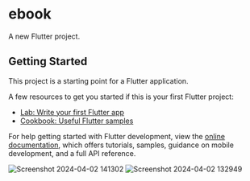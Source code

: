 # ebook

A new Flutter project.

## Getting Started

This project is a starting point for a Flutter application.

A few resources to get you started if this is your first Flutter project:

- [Lab: Write your first Flutter app](https://docs.flutter.dev/get-started/codelab)
- [Cookbook: Useful Flutter samples](https://docs.flutter.dev/cookbook)

For help getting started with Flutter development, view the
[online documentation](https://docs.flutter.dev/), which offers tutorials,
samples, guidance on mobile development, and a full API reference.



![Screenshot 2024-04-02 141302](https://github.com/iamtonyjohn/ebook/assets/138686875/dfd0f3b3-d97b-4167-b7c3-f2b9010d20e7)
![Screenshot 2024-04-02 132949](https://github.com/iamtonyjohn/ebook/assets/138686875/53d679d6-3c80-4298-b2ee-4418779a7114)


